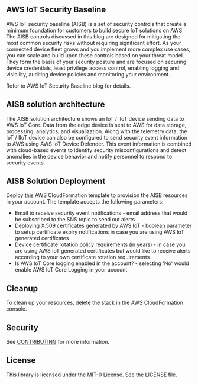 ## AWS IoT Security Baseline

AWS IoT security baseline (AISB) is a set of security controls that create a minimum foundation for customers to build secure IoT solutions on AWS. The AISB controls discussed in this blog are designed for mitigating the most common security risks without requiring significant effort. As your connected device fleet grows and you implement more complex use cases, you can scale and build upon these controls based on your threat model. They form the basis of your security posture and are focused on securing device credentials, least privilege access control, enabling logging and visibility, auditing device policies and monitoring your environment.

Refer to AWS IoT Security Baseline blog for details.

## AISB solution architecture 
The AISB solution architecture shows an IoT / IIoT device sending data to AWS IoT Core. Data from the edge device is sent to AWS for data storage, processing, analytics, and visualization. Along with the telemetry data, the IoT / IIoT device can also be configured  to send security event information to AWS using AWS IoT Device Defender. This event information is combined with cloud-based events to identify security misconfigurations and detect anomalies in the device behavior and notify personnel to respond to security events. 


## AISB Solution Deployment

Deploy [this](https://github.com/aws-samples/aws-iot-security-baseline/blob/main/template/aws_iot_security_baseline.yaml) AWS CloudFormation template to provision the AISB resources in your account. The template accepts the following parameters:

- Email to receive security event notifications - email address that would be subscribed to the SNS topic to send out alerts
- Deploying X.509 certificates generated by AWS IoT - boolean parameter to setup certificate expiry notifications in case you are using AWS IoT generated certificates
- Device certificate rotation policy requirements (in years) - in case you are using AWS IoT generated certificates but would like to receive alerts according to your own certificate rotation requirements
- Is AWS IoT Core logging enabled in the account? - selecting 'No' would enable AWS IoT Core Logging in your account 

## Cleanup

To clean up your resources, delete the stack in the AWS CloudFormation console.

## Security

See [CONTRIBUTING](CONTRIBUTING.md#security-issue-notifications) for more information.

## License

This library is licensed under the MIT-0 License. See the LICENSE file.

